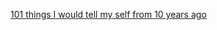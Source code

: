[101 things I would tell my self from 10 years ago](https://www.approachwithalacrity.com/101-things-for-my-past-self)

